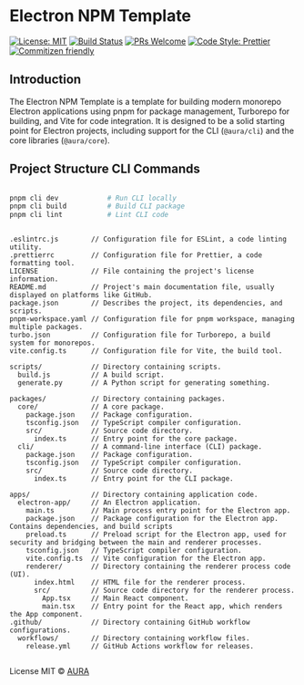 # Electron NPM Template 

 [![License: MIT](https://img.shields.io/badge/License-MIT-yellow.svg)](https://opensource.org/licenses/MIT)
[![Build Status](https://github.com/aura-ai-platform/electron-npm-template/actions/workflows/release.yml/badge.svg)](https://github.com/aura-ai-platform/electron-npm-template/actions)
[![PRs Welcome](https://img.shields.io/badge/PRs-welcome-brightgreen.svg)](https://makeapullrequest.com)
[![Code Style: Prettier](https://img.shields.io/badge/code_style-prettier-ff69b4.svg)](https://prettier.io/)
[![Commitizen friendly](https://img.shields.io/badge/commitizen-friendly-brightgreen.svg)](http://commitizen.github.io/cz-cli/)


## Introduction

The Electron NPM Template is a template for building modern monorepo Electron applications using pnpm for package management, Turborepo for building, and Vite for code integration. It is designed to be a solid starting point for Electron projects, including support for the CLI (`@aura/cli`) and the core libraries (`@aura/core`).


## Project Structure CLI Commands

```bash

pnpm cli dev            # Run CLI locally
pnpm cli build          # Build CLI package
pnpm cli lint           # Lint CLI code

```

```

.eslintrc.js        // Configuration file for ESLint, a code linting utility.
.prettierrc         // Configuration file for Prettier, a code formatting tool.
LICENSE             // File containing the project's license information.
README.md           // Project's main documentation file, usually displayed on platforms like GitHub.
package.json        // Describes the project, its dependencies, and scripts.
pnpm-workspace.yaml // Configuration file for pnpm workspace, managing multiple packages.
turbo.json          // Configuration file for Turborepo, a build system for monorepos.
vite.config.ts      // Configuration file for Vite, the build tool.

scripts/            // Directory containing scripts.
  build.js          // A build script.
  generate.py       // A Python script for generating something.

packages/           // Directory containing packages.
  core/             // A core package.
    package.json    // Package configuration.
    tsconfig.json   // TypeScript compiler configuration.
    src/            // Source code directory.
      index.ts      // Entry point for the core package.
  cli/              // A command-line interface (CLI) package.
    package.json    // Package configuration.
    tsconfig.json   // TypeScript compiler configuration.
    src/            // Source code directory.
      index.ts      // Entry point for the CLI package.

apps/               // Directory containing application code.
  electron-app/     // An Electron application.
    main.ts         // Main process entry point for the Electron app.
    package.json    // Package configuration for the Electron app. Contains dependencies, and build scripts
    preload.ts      // Preload script for the Electron app, used for security and bridging between the main and renderer processes.
    tsconfig.json   // TypeScript compiler configuration.
    vite.config.ts  // Vite configuration for the Electron app.
    renderer/       // Directory containing the renderer process code (UI).
      index.html    // HTML file for the renderer process.
      src/          // Source code directory for the renderer process.
        App.tsx     // Main React component.
        main.tsx    // Entry point for the React app, which renders the App component.
.github/            // Directory containing GitHub workflow configurations.
  workflows/        // Directory containing workflow files.
    release.yml     // GitHub Actions workflow for releases.


```


License MIT © [AURA](/LICENSE)

